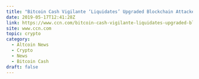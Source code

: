 ```yaml
---
title: "Bitcoin Cash Vigilante ‘Liquidates’ Upgraded Blockchain Attacker’s Funds"
date: 2019-05-17T12:41:28Z
link: https://www.ccn.com/bitcoin-cash-vigilante-liquidates-upgraded-blockchain-attackers-funds?utm_medium=RSS&utm_source=hune
site: www.ccn.com
topic: crypto
category:
  - Altcoin News
  - Crypto
  - News
  - Bitcoin Cash
draft: false
---
```

